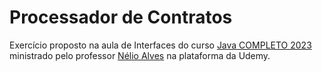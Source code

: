 # Processador de Contratos

Exercício proposto na aula de Interfaces do curso [Java COMPLETO 2023](https://www.udemy.com/course/java-curso-completo/) ministrado pelo professor [Nélio Alves](https://github.com/acenelio) na plataforma da Udemy.
